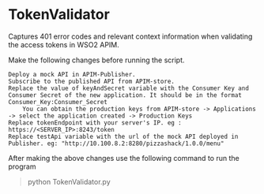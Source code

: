 # TokenValidator

Captures 401 error codes and relevant context information when validating the access tokens in WSO2 APIM.
 
Make the following changes before running the script.

    Deploy a mock API in APIM-Publisher.
    Subscribe to the published API from APIM-store.
    Replace the value of keyAndSecret variable with the Consumer Key and Consumer Secret of the new application. It should be in the format Consumer_Key:Consumer_Secret
        You can obtain the production keys from APIM-store -> Applications -> select the application created -> Production Keys
    Replace tokenEndpoint with your server's IP. eg : https://<SERVER_IP>:8243/token
    Replace testApi variable with the url of the mock API deployed in Publisher. eg: "http://10.100.8.2:8280/pizzashack/1.0.0/menu"

After making the above changes use the following command to run the program

> python TokenValidator.py

